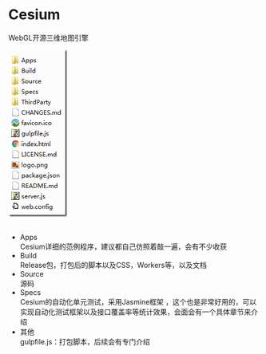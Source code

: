 # Cesium
WebGL开源三维地图引擎  

![框架](images/Cesium_Framwork.png)
## 
+ Apps  
Cesium详细的范例程序，建议都自己仿照着敲一遍，会有不少收获  
+ Build  
Release包，打包后的脚本以及CSS，Workers等，以及文档  
+ Source  
源码  
+ Specs  
Cesium的自动化单元测试，采用Jasmine框架 ，这个也是非常好用的，可以实现自动化测试框架以及接口覆盖率等统计效果，会面会有一个具体章节来介绍  
+ 其他  
gulpfile.js：打包脚本，后续会有专门介绍  
